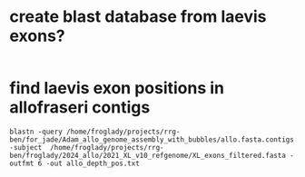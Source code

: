 
# create blast database from laevis exons?
```

```

# find laevis exon positions in allofraseri contigs 
```
blastn -query /home/froglady/projects/rrg-ben/for_jade/Adam_allo_genome_assembly_with_bubbles/allo.fasta.contigs.fasta.fai -subject  /home/froglady/projects/rrg-ben/froglady/2024_allo/2021_XL_v10_refgenome/XL_exons_filtered.fasta -outfmt 6 -out allo_depth_pos.txt
```

# 





